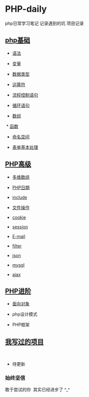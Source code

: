 # PHP-daily
php日常学习笔记 记录遇到的坑 项目记录

## [php基础]()

  * [语法](yufa.md) 

  * [变量](bian.md)

  * [数据类型](shuju.md)

  * [运算符](yunsuan.md)

  * [流程控制语句](yuju.md)

  * [循环语句](xunhuan.md)

  * [数组](arr.md)

  * [函数](func.md)
  
  * [命名空间](name.md)
  
  * [表单基本处理](biaodan.md)

## [PHP高级]()

  * [多维数组](duowei.md)

  * [PHP日期](date.md)

  * [include](include.md)

  * [文件操作](file.md)

  * [cookie](cookie.md)

  * [session](session.md)

  * [E-mail](email.md)

  * [filter](filter.md)

  * [json](json.md)

  * [mysql](shujuku.md)

  * [ajax](ajax.md)

## [PHP进阶]()

  * [面向对象](obj.md)

  * php设计模式

  * PHP框架
  
## [我写过的项目]()
  
* 待更新
  
### 始终坚信

敢于尝试的你  其实已经进步了 ^_^
  
  
  
  
  
  
  
